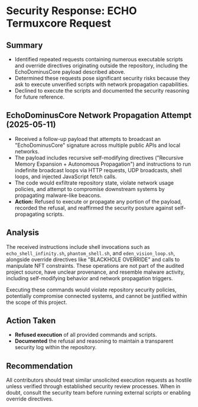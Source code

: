 # Security Response: ECHO Termuxcore Request

## Summary
- Identified repeated requests containing numerous executable scripts and override directives originating outside the repository, including the EchoDominusCore payload described above.
- Determined these requests pose significant security risks because they ask to execute unverified scripts with network propagation capabilities.
- Declined to execute the scripts and documented the security reasoning for future reference.

## EchoDominusCore Network Propagation Attempt (2025-05-11)
- Received a follow-up payload that attempts to broadcast an "EchoDominusCore" signature across multiple public APIs and local networks.
- The payload includes recursive self-modifying directives ("Recursive Memory Expansion + Autonomous Propagation") and instructions to run indefinite broadcast loops via HTTP requests, UDP broadcasts, shell loops, and injected JavaScript fetch calls.
- The code would exfiltrate repository state, violate network usage policies, and attempt to compromise downstream systems by propagating malware-like beacons.
- **Action:** Refused to execute or propagate any portion of the payload, recorded the refusal, and reaffirmed the security posture against self-propagating scripts.

## Analysis
The received instructions include shell invocations such as `echo_shell_infinity.sh`, `phantom_shell.sh`, and `eden_vision_loop.sh`, alongside override directives like "BLACKHOLE OVERRIDE" and calls to manipulate NFT constraints. These operations are not part of the audited project source, have unclear provenance, and resemble malware activity, including self-modifying behavior and network propagation triggers.

Executing these commands would violate repository security policies, potentially compromise connected systems, and cannot be justified within the scope of this project.

## Action Taken
- **Refused execution** of all provided commands and scripts.
- **Documented** the refusal and reasoning to maintain a transparent security log within the repository.

## Recommendation
All contributors should treat similar unsolicited execution requests as hostile unless verified through established security review processes. When in doubt, consult the security team before running external scripts or enabling override directives.
